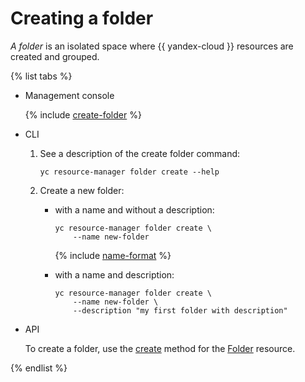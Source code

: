 # Creating a folder

_A folder_ is an isolated space where {{ yandex-cloud }} resources are created and grouped.

{% list tabs %}

- Management console

  {% include [create-folder](../../../_includes/create-folder.md) %}

- CLI

  1. See a description of the create folder command:

      ```
      yc resource-manager folder create --help
      ```

  2. Create a new folder:

      * with a name and without a description:

          ```
          yc resource-manager folder create \
              --name new-folder
          ```

          {% include [name-format](../../../_includes/name-format.md) %}

      * with a name and description:

          ```
          yc resource-manager folder create \
              --name new-folder \
              --description "my first folder with description"
          ```

- API

  To create a folder, use the [create](../../api-ref/Folder/create.md) method for the [Folder](../../api-ref/Folder/index.md) resource.

{% endlist %}

